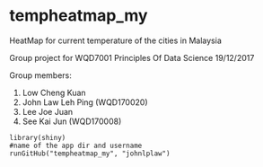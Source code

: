 # tempheatmap_my
HeatMap for current temperature of the cities in Malaysia  

Group project for WQD7001 Principles Of Data Science
19/12/2017

Group members:
1. Low Cheng Kuan
2. John Law Leh Ping (WQD170020)
3. Lee Joe Juan
4. See Kai Jun (WQD170008)

```{r}
library(shiny)     
#name of the app dir and username
runGitHub("tempheatmap_my", "johnlplaw")
```
